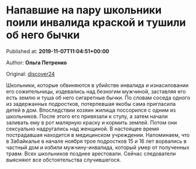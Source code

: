 
# Напавшие на пару школьники поили инвалида краской и тушили об него бычки

Published at: **2019-11-07T11:04:51+00:00**

Author: **Ольга Петренко**

Original: [discover24](https://discover24.ru/2019/11/napavshie-na-paru-shkolniki-poili-invalida-kraskoy-i-tushili-ob-nego-bychki/)

Школьники, которые обвиняются в убийстве инвалида и изнасиловании его сожительницы, издевались над безногим мужчиной, заставляя его есть землю и туша об него сигаретные бычки.
По словам соседа одного из задержанных подростков, потерпевшая якобы сама пригласила детей в дом. Впоследствии хозяин жилища поссорился с одним из школьников. После этого его привязали к стулу, а затем начали заливать ему в рот малярную краску и кормить землей. Потом они сексуально надругались над женщиной. В настоящее время пострадавшая находится в медицинском учреждении.
Напоминаем, что в Забайкалье в начале ноября трое подростков 15 и 16 лет ворвались в частный дом и избили мужчину-инвалида, который умер от полученных травм. Всех школьников позднее арестовали. Сейчас следователи выясняют все обстоятельства случившегося.
